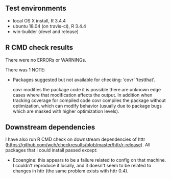 ## Test environments
* local OS X install, R 3.4.4
* ubuntu 18.04 (on travis-ci), R 3.4.4
* win-builder (devel and release)

## R CMD check results
There were no ERRORs or WARNINGs. 

There was 1 NOTE:

* Packages suggested but not available for checking:    ‘covr’ ‘testthat’.

  covr modifies the package code it is possible there
  are unknown edge cases where that modification
  affects the output. In addition when tracking
  coverage for compiled code covr compiles the package
  without optimization, which can modify behavior
  (usually due to package bugs which are masked with
  higher optimization levels).

## Downstream dependencies
I have also run R CMD check on downstream dependencies of httr 
(https://github.com/wch/checkresults/blob/master/httr/r-release). 
All packages that I could install passed except:

* Ecoengine: this appears to be a failure related to config on 
  that machine. I couldn't reproduce it locally, and it doesn't 
  seem to be related to changes in httr (the same problem exists 
  with httr 0.4).